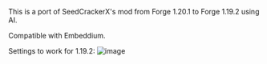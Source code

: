 
This is a port of SeedCrackerX's mod from Forge 1.20.1 to Forge 1.19.2 using AI.

Compatible with Embeddium.

Settings to work for 1.19.2:
![image](https://github.com/user-attachments/assets/acc1e3e0-62e5-43d1-a920-82864a432c89)
